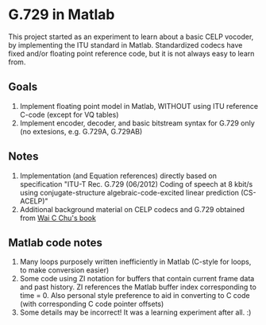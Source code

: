 # G.729 in Matlab

This project started as an experiment to learn about a basic CELP vocoder, by implementing the ITU standard in Matlab.  Standardized codecs have fixed and/or floating point reference code, but it is not always easy to learn from.

## Goals
1. Implement floating point model in Matlab, WITHOUT using ITU reference C-code (except for VQ tables)
2. Implement encoder, decoder, and basic bitstream syntax for G.729 only (no extesions, e.g. G.729A, G.729AB)

## Notes
1. Implementation (and Equation references) directly based on specification "ITU-T Rec. G.729 (06/2012) Coding of speech at 8 kbit/s using conjugate-structure algebraic-code-excited linear prediction (CS-ACELP)"  
2. Additional background material on CELP codecs and G.729 obtained from [Wai C Chu's book](http://www.amazon.com/Speech-Coding-Algorithms-Foundation-Standardized/dp/0471373125) 

## Matlab code notes
1. Many loops purposely written inefficiently in Matlab (C-style for loops, to make conversion easier) 
2. Some code using ZI notation for buffers that contain current frame data and past history.  ZI references the Matlab buffer index corresponding to time = 0.  Also personal style preference to aid in converting to C code (with corresponding C code pointer offsets)
3. Some details may be incorrect!  It was a learning experiment after all.  :)  
